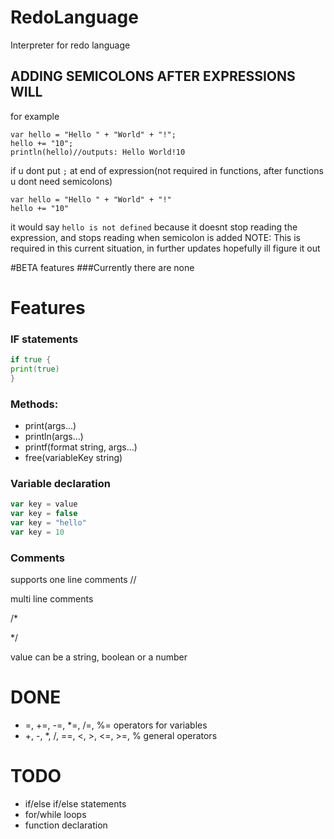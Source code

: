 # RedoLanguage
Interpreter for redo language
## ADDING SEMICOLONS AFTER EXPRESSIONS WILL
for example
```
var hello = "Hello " + "World" + "!";
hello += "10";
println(hello)//outputs: Hello World!10
```
if u dont put `;` at end of expression(not required in functions, after functions u dont need semicolons)
```
var hello = "Hello " + "World" + "!"
hello += "10"
```
it would say `hello is not defined` because it doesnt stop reading the expression, and stops reading when semicolon is added
NOTE: This is required in this current situation, in further updates hopefully ill figure it out



#BETA features
###Currently there are none

# Features
### IF statements
```go
if true {
print(true)
}
```
### Methods:

- print(args...)
- println(args...)
- printf(format string, args...)
- free(variableKey string)

### Variable declaration
```ts
var key = value
var key = false
var key = "hello"
var key = 10
```
### Comments
supports
one line comments //

multi line comments

/*

*/

value can be a string, boolean or a number
# DONE
- =, +=, -=, *=, /=, %= operators for variables
- +, -, *, /, ==, <, >, <=, >=, % general operators
# TODO

- if/else if/else statements
- for/while loops
- function declaration
